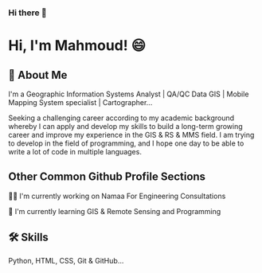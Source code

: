 ### Hi there 👋

# Hi, I'm Mahmoud! 😄

## 🚀 About Me
I'm a Geographic Information Systems Analyst | QA/QC Data GIS | Mobile Mapping System specialist | Cartographer...

Seeking a challenging career according to my academic background whereby I can apply and develop my skills to build a long-term growing career and improve my experience in the GIS & RS & MMS field.
I am trying to develop in the field of programming, and I hope one day to be able to write a lot of code in multiple languages.

## Other Common Github Profile Sections
👩‍💻 I'm currently working on Namaa For Engineering Consultations

🧠 I'm currently learning GIS & Remote Sensing and Programming

## 🛠 Skills
Python, HTML, CSS, Git & GitHub...

